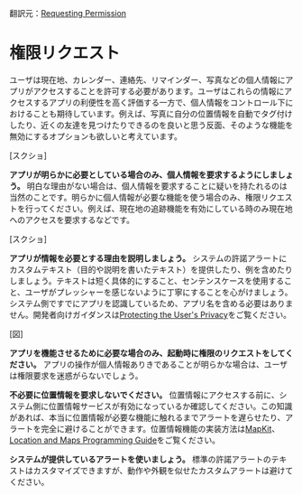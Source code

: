 翻訳元：[Requesting Permission](https://developer.apple.com/design/human-interface-guidelines/ios/app-architecture/requesting-permission/)

# 権限リクエスト

ユーザは現在地、カレンダー、連絡先、リマインダー、写真などの個人情報にアプリがアクセスすることを許可する必要があります。ユーザはこれらの情報にアクセスするアプリの利便性を高く評価する一方で、個人情報をコントロール下におけることも期待しています。例えば、写真に自分の位置情報を自動でタグ付けしたり、近くの友達を見つけたりできるのを良いと思う反面、そのような機能を無効にするオプションも欲しいと考えています。

[スクショ]

**アプリが明らかに必要としている場合のみ、個人情報を要求するようにしましょう。** 明白な理由がない場合は、個人情報を要求することに疑いを持たれるのは当然のことです。明らかに個人情報が必要な機能を使う場合のみ、権限リクエストを行ってください。例えば、現在地の追跡機能を有効にしている時のみ現在地へのアクセスを要求するなどです。

[スクショ]

**アプリが情報を必要とする理由を説明しましょう。** システムの許諾アラートにカスタムテキスト（目的や説明を書いたテキスト）を提供したり、例を含めたりしましょう。テキストは短く具体的にすること、センテンスケースを使用すること、ユーザがプレッシャーを感じないように丁寧にすることを心がけましょう。システム側ですでにアプリを認識しているため、アプリ名を含める必要はありません。開発者向けガイダンスは[Protecting the User's Privacy](https://developer.apple.com/documentation/uikit/core_app/protecting_the_user_s_privacy)をご覧ください。

[図]

**アプリを機能させるために必要な場合のみ、起動時に権限のリクエストをしてください。** アプリの操作が個人情報ありきであることが明らかな場合は、ユーザは権限要求を迷惑がらないでしょう。

**不必要に位置情報を要求しないでください。** 位置情報にアクセスする前に、システム側に位置情報サービスが有効になっているか確認してください。この知識があれば、本当に位置情報が必要な機能に触れるまでアラートを遅らせたり、アラートを完全に避けることができます。位置情報機能の実装方法は[MapKit](https://developer.apple.com/documentation/mapkit)、[Location and Maps Programming Guide](https://developer.apple.com/library/content/documentation/UserExperience/Conceptual/LocationAwarenessPG/Introduction/Introduction.html)をご覧ください。

**システムが提供しているアラートを使いましょう。** 標準の許諾アラートのテキストはカスタマイズできますが、動作や外観を似せたカスタムアラートは避けてください。